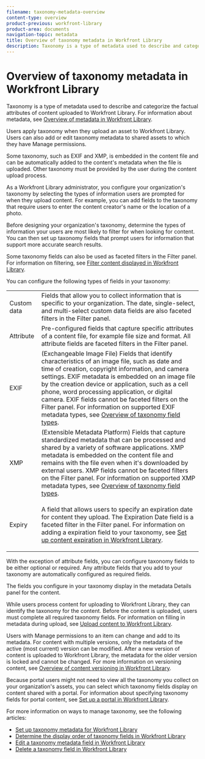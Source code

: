 ```yaml
---
filename: taxonomy-metadata-overview
content-type: overview
product-previous: workfront-library
product-area: documents
navigation-topic: metadata
title: Overview of taxonomy metadata in Workfront Library
description: Taxonomy is a type of metadata used to describe and categorize the factual attributes of content uploaded to Workfront Library. For information about metadata, see Overview of metadata in Workfront Library.
---
```


# Overview of taxonomy metadata in Workfront Library

Taxonomy is a type of metadata used to describe and categorize the factual attributes of content uploaded to Workfront Library. For information about metadata, see [Overview of metadata in Workfront Library](../../../workfront-library/administration-and-setup/metadata/metadata-overview.md).

Users apply taxonomy when they upload an asset to Workfront Library. Users can also add or edit taxonomy metadata to shared assets to which they have Manage permissions.

Some taxonomy, such as EXIF and XMP, is embedded in the content file and can be automatically added to the content's metadata when the file is uploaded. Other taxonomy must be provided by the user during the content upload process.

As a Workfront Library administrator, you configure your organization's taxonomy by selecting the types of information users are prompted for when they upload content. For example, you can add fields to the taxonomy that require users to enter the content creator's name or the location of a photo.

Before designing your organization's taxonomy, determine the types of information your users are most likely to filter for when looking for content. You can then set up taxonomy fields that prompt users for information that support more accurate search results.&nbsp;

Some taxonomy fields can also be used as faceted filters in the Filter panel. For information on filtering, see [Filter content displayed in Workfront Library](../../../workfront-library/content-management/basics/filter-content-displayed.md).

You can configure the following types of fields in your taxonomy:

<table style="table-layout:auto"> 
 <col> 
 <col> 
 <tbody> 
  <tr> 
   <td role="rowheader">Custom data</td> 
   <td>Fields that allow you to collect information that is specific to your organization. The date, single-select, and multi-select custom data fields are also faceted filters in the Filter panel. </td> 
  </tr> 
  <tr> 
   <td role="rowheader">Attribute</td> 
   <td>Pre-configured fields that capture specific attributes of a content file, for example file size and format. All attribute fields are faceted filters in the Filter panel.</td> 
  </tr> 
  <tr> 
   <td role="rowheader">EXIF </td> 
   <td>(Exchangeable Image File) Fields that identify characteristics of an image file, such as date and time of creation, copyright information, and camera settings.&nbsp;EXIF metadata is embedded on an image file by the creation device or application, such as a cell phone, word processing application, or digital camera.&nbsp;EXIF fields cannot be faceted filters on the Filter panel. For information on supported EXIF metadata types, see <a href="../../../workfront-library/administration-and-setup/metadata/taxonomy-field-types-overview.md" class="MCXref xref">Overview of taxonomy field types</a>.</td> 
  </tr> 
  <tr> 
   <td role="rowheader">XMP</td> 
   <td>(Extensible Metadata Platform) Fields that capture standardized metadata that can be processed and shared by a variety of software applications. XMP metadata is embedded on the content file and remains with the file even when it's downloaded by external users. XMP fields cannot be faceted filters on the Filter panel. For information on supported XMP metadata types, see <a href="../../../workfront-library/administration-and-setup/metadata/taxonomy-field-types-overview.md" class="MCXref xref">Overview of taxonomy field types</a>.</td> 
  </tr> 
  <tr> 
   <td role="rowheader">Expiry</td> 
   <td> <p>A field that allows users to specify an expiration date for content they upload. The Expiration Date field is a faceted filter in the Filter panel. For information on adding a expiration field to your taxonomy, see <a href="../../../workfront-library/administration-and-setup/workfront-library-setup/set-up-content-expiration-in-library.md" class="MCXref xref">Set up content expiration in Workfront Library</a>.</p> </td> 
  </tr> 
 </tbody> 
</table>

With the exception of attribute fields, you can configure taxonomy fields to be either optional or required. Any attribute fields that you add to your taxonomy are automatically configured as required fields.

The fields you configure in your taxonomy display in the metadata Details panel for the content.

While users process content for uploading to Workfront Library, they can identify the taxonomy for the content. Before the content is uploaded, users must complete all required taxonomy fields. For information on filling in metadata during upload, see [Upload content to Workfront Library](../../../workfront-library/content-management/upload-new-content.md).

Users with Manage permissions to an item can change and add to its metadata. For content with multiple versions, only the metadata of the active (most current) version can be modified. After a new version of content is uploaded to Workfront Library, the metadata for the older version is locked and cannot be changed. For more information on versioning content, see [Overview of content versioning in Workfront Library](../../../workfront-library/content-management/content-versioning/content-versioning-overview.md).

Because portal users might not need to view all the taxonomy you collect on your organization's assets, you can select which taxonomy fields display on content shared with a portal. For information about specifying taxonomy fields for portal content, see [Set up a portal in Workfront Library](../../../workfront-library/administration-and-setup/workfront-library-setup/set-up-a-portal-in-library.md).

For more information on ways to manage taxonomy, see the following articles:

* [Set up taxonomy metadata for Workfront Library](../../../workfront-library/administration-and-setup/metadata/set-up-taxonomy-metadata.md) 
* [Determine the display order of taxonomy fields in Workfront Library](../../../workfront-library/administration-and-setup/metadata/determine-display-order-of-taxonomy-fields.md) 
* [Edit a taxonomy metadata field in Workfront Library](../../../workfront-library/administration-and-setup/metadata/edit-the-taxonomy.md) 
* [Delete a taxonomy field in Workfront Library](../../../workfront-library/administration-and-setup/metadata/delete-a-taxonomy-field-in-workfront-library.md)

